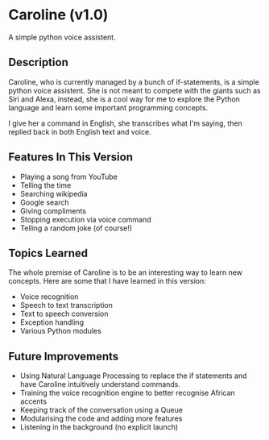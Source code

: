 # Caroline (v1.0)
 A simple python voice assistent.
 
 ## Description
 Caroline, who is currently managed by a bunch of if-statements, is a simple python voice assistent. She is not meant to compete with the giants such as Siri and Alexa, instead, she is a cool way for me to explore the Python language and learn some important programming concepts.
 
 I give her a command in English, she transcribes what I'm saying, then replied back in both English text and voice.
 
 ## Features In This Version
 * Playing a song from YouTube
 * Telling the time
 * Searching wikipedia
 * Google search
 * Giving compliments
 * Stopping execution via voice command
 * Telling a random joke (of course!)


## Topics Learned
The whole premise of Caroline is to be an interesting way to learn new concepts. Here are some that I have learned in this version:
* Voice recognition
* Speech to text transcription
* Text to speech conversion
* Exception handling
* Various Python modules

## Future Improvements
* Using Natural Language Processing to replace the if statements and have Caroline intuitively understand commands.
* Training the voice recognition engine to better recognise African accents
* Keeping track of the conversation using a Queue
* Modularising the code and adding more features
* Listening in the background (no explicit launch)
